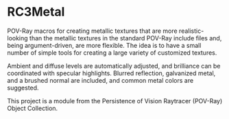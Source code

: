 # RC3Metal
POV-Ray macros for creating metallic textures that are more realistic-looking than the metallic textures in the standard POV-Ray include files and, being argument-driven, are more flexible. The idea is to have a small number of simple tools for creating a large variety of customized textures.

Ambient and diffuse levels are automatically adjusted, and brilliance can be coordinated with specular highlights. Blurred reflection, galvanized metal, and a brushed normal are included, and common metal colors are suggested.

This project is a module from the Persistence of Vision Raytracer (POV-Ray) Object Collection.
